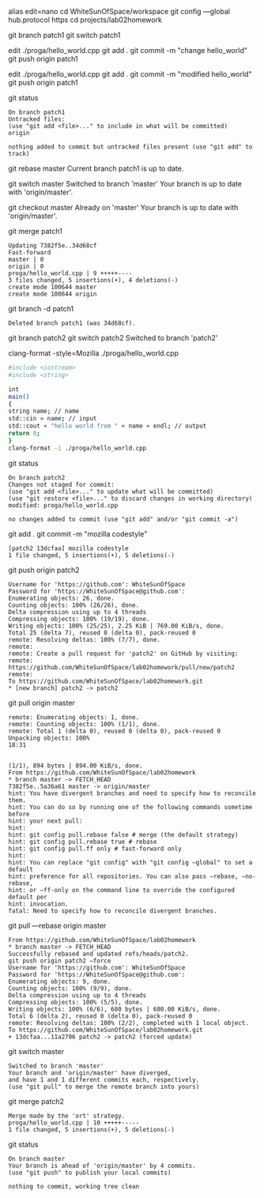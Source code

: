 alias edit=nano
cd WhiteSunOfSpace/workspace
git config —global hub.protocol https
cd projects/lab02homework

git branch patch1
git switch patch1

edit ./proga/hello_world.cpp
git add .
git commit -m "change hello_world"
git push origin patch1

edit ./proga/hello_world.cpp
git add .
git commit -m "modified hello_world"
git push origin patch1

git status
```shell
On branch patch1
Untracked files:
(use "git add <file>..." to include in what will be committed)
origin

nothing added to commit but untracked files present (use "git add" to track)
```

git rebase master
Current branch patch1 is up to date.

git switch master
Switched to branch 'master'
Your branch is up to date with 'origin/master'.

git checkout master
Already on 'master'
Your branch is up to date with 'origin/master'.

git merge patch1
```shell
Updating 7382f5e..34d68cf
Fast-forward
master | 0
origin | 0
proga/hello_world.cpp | 9 +++++----
3 files changed, 5 insertions(+), 4 deletions(-)
create mode 100644 master
create mode 100644 origin
```

git branch -d patch1
```shell
Deleted branch patch1 (was 34d68cf).
```


git branch patch2
git switch patch2
Switched to branch 'patch2'

clang-format -style=Mozilla ./proga/hello_world.cpp
```bash
#include <iostream>
#include <string>

int
main()
{
string name; // name
std::cin » name; // input
std::cout « "hello world from " « name « endl; // output
return 0;
}
clang-format -i ./proga/hello_world.cpp
```

git status
```shell
On branch patch2
Changes not staged for commit:
(use "git add <file>..." to update what will be committed)
(use "git restore <file>..." to discard changes in working directory)
modified: proga/hello_world.cpp

no changes added to commit (use "git add" and/or "git commit -a")
```

git add .
git commit -m "mozilla codestyle"
```shell
[patch2 13dcfaa] mozilla codestyle
1 file changed, 5 insertions(+), 5 deletions(-)
```

git push origin patch2
```shell
Username for 'https://github.com': WhiteSunOfSpace
Password for 'https://WhiteSunOfSpace@github.com':
Enumerating objects: 26, done.
Counting objects: 100% (26/26), done.
Delta compression using up to 4 threads
Compressing objects: 100% (19/19), done.
Writing objects: 100% (25/25), 2.25 KiB | 769.00 KiB/s, done.
Total 25 (delta 7), reused 0 (delta 0), pack-reused 0
remote: Resolving deltas: 100% (7/7), done.
remote:
remote: Create a pull request for 'patch2' on GitHub by visiting:
remote: https://github.com/WhiteSunOfSpace/lab02homework/pull/new/patch2
remote:
To https://github.com/WhiteSunOfSpace/lab02homework.git
* [new branch] patch2 -> patch2
```

git pull origin master
```shell
remote: Enumerating objects: 1, done.
remote: Counting objects: 100% (1/1), done.
remote: Total 1 (delta 0), reused 0 (delta 0), pack-reused 0
Unpacking objects: 100%
18:31


(1/1), 894 bytes | 894.00 KiB/s, done.
From https://github.com/WhiteSunOfSpace/lab02homework
* branch master -> FETCH_HEAD
7382f5e..5a36a61 master -> origin/master
hint: You have divergent branches and need to specify how to reconcile them.
hint: You can do so by running one of the following commands sometime before
hint: your next pull:
hint:
hint: git config pull.rebase false # merge (the default strategy)
hint: git config pull.rebase true # rebase
hint: git config pull.ff only # fast-forward only
hint:
hint: You can replace "git config" with "git config —global" to set a default
hint: preference for all repositories. You can also pass —rebase, —no-rebase,
hint: or —ff-only on the command line to override the configured default per
hint: invocation.
fatal: Need to specify how to reconcile divergent branches.
```

git pull —rebase origin master
```shell
From https://github.com/WhiteSunOfSpace/lab02homework
* branch master -> FETCH_HEAD
Successfully rebased and updated refs/heads/patch2.
git push origin patch2 —force
Username for 'https://github.com': WhiteSunOfSpace
Password for 'https://WhiteSunOfSpace@github.com':
Enumerating objects: 9, done.
Counting objects: 100% (9/9), done.
Delta compression using up to 4 threads
Compressing objects: 100% (5/5), done.
Writing objects: 100% (6/6), 680 bytes | 680.00 KiB/s, done.
Total 6 (delta 2), reused 0 (delta 0), pack-reused 0
remote: Resolving deltas: 100% (2/2), completed with 1 local object.
To https://github.com/WhiteSunOfSpace/lab02homework.git
+ 13dcfaa...11a2706 patch2 -> patch2 (forced update)
```

git switch master
```shell
Switched to branch 'master'
Your branch and 'origin/master' have diverged,
and have 1 and 1 different commits each, respectively.
(use "git pull" to merge the remote branch into yours)
```

git merge patch2
```shell
Merge made by the 'ort' strategy.
proga/hello_world.cpp | 10 +++++-----
1 file changed, 5 insertions(+), 5 deletions(-)
```

git status
```shell
On branch master
Your branch is ahead of 'origin/master' by 4 commits.
(use "git push" to publish your local commits)

nothing to commit, working tree clean
```

